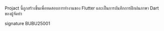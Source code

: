 Projact นี้ถูกสร้างขึ้นเพื่อทดสอบการทำงานของ Flutter และเป็นการบันทึกการฝึกฝนภาษา Dart ของผู้จัดทำ

signature
BUBU25001
